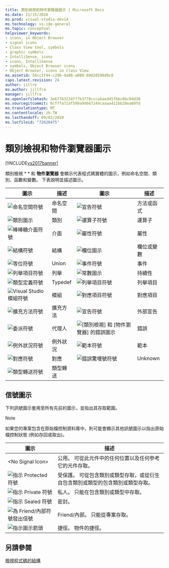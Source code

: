 ```yaml
---
title: 類別檢視和物件瀏覽器圖示 | Microsoft Docs
ms.date: 11/15/2016
ms.prod: visual-studio-dev14
ms.technology: vs-ide-general
ms.topic: conceptual
helpviewer_keywords:
- icons, in Object Browser
- signal icons
- Class View tool, symbols
- graphic symbols
- IntelliSense, icons
- icons, IntelliSense
- symbols, Object Browser icons
- Object Browser, icons in Class View
ms.assetid: 58cc3f44-c296-4a88-a008-09d28598d9c0
caps.latest.revision: 24
author: jillre
ms.author: jillfra
manager: jillfra
ms.openlocfilehash: 3e67763234ff7b3778cccabaed45fbbc0bc04d30
ms.sourcegitcommit: 6cfffa72af599a9d667249caaaa411bb28ea69fd
ms.translationtype: MT
ms.contentlocale: zh-TW
ms.lasthandoff: 09/02/2020
ms.locfileid: "72620475"
---
```

# <a name="class-view-and-object-browser-icons"></a>類別檢視和物件瀏覽器圖示
[!INCLUDE[vs2017banner](../includes/vs2017banner.md)]

類別檢視 * * 和 **物件瀏覽器** 會顯示代表程式碼實體的圖示，例如命名空間、類別、函數和變數。 下表說明並描述圖示。

|圖示|描述|圖示|描述|
|----------|-----------------|----------|-----------------|
|![命名空間符號](../ide/media/vxnamespace-icon.gif "vxNamespace_Icon")|命名空間|![宣告符號](../ide/media/vxmethod-icon.gif "vxMethod_Icon")|方法或函式|
|![類別圖示](../ide/media/vxclass-icon.gif "vxClass_Icon")|類別|![運算子符號](../ide/media/vxoperator-icon.gif "vxOperator_Icon")|運算子|
|![棒棒糖介面符號](../ide/media/vxinterface-icon.gif "vxInterface_Icon")|介面|![屬性符號](../ide/media/vxproperty-icon.gif "vxProperty_Icon")|屬性|
|![結構符號](../ide/media/vxstruct-icon.gif "vxStruct_Icon")|結構|![欄位圖示](../ide/media/vxfield-icon.gif "vxField_Icon")|欄位或變數|
|![等位符號](../ide/media/vxunion-icon.gif "vxUnion_Icon")|Union|![事件符號](../ide/media/vxevent-icon.gif "vxEvent_Icon")|事件|
|![列舉項目符號](../ide/media/vxenum-icon.gif "vxEnum_Icon")|列舉|![常數圖示](../ide/media/vxconstant-icon.gif "vxConstant_Icon")|持續性|
|![類型定義符號](../ide/media/vxtypedef-icon.gif "vxTypeDef_Icon")|Typedef|![列舉項目符號](../ide/media/vxenumitem-icon.gif "vxEnumItem_Icon")|列舉項目|
|![Visual Studio 模組符號](../ide/media/vxmodule-icon.gif "vxModule_Icon")|模組|![對應項目符號](../ide/media/vxmapitem-icon.gif "vxMapItem_Icon")|對應項目|
|![擴充方法符號](../ide/media/extensionmethod.gif "ExtensionMethod")|擴充方法|![宣告符號](../ide/media/vxmethod-icon.gif "vxMethod_Icon")|外部宣告|
|![委派符號](../ide/media/vxdelegate-icon.gif "vxDelegate_Icon")|代理人|![[類別檢視] 和 [物件瀏覽器] 的錯誤圖示](../ide/media/erroricon.gif "ErrorIcon")|錯誤|
|![例外狀況符號](../ide/media/vxexception-icon.gif "vxException_Icon")|例外狀況|![範本符號](../ide/media/vxtemplate-icon.gif "vxTemplate_Icon")|範本|
|![對應符號](../ide/media/vxmap-icon.gif "vxMap_Icon")|對應|![錯誤驚嘆號符號](../ide/media/vxerror-icon.gif "vxError_Icon")|Unknown|
|![類型轉送符號](../ide/media/ob-type-forward.gif "ob_type_forward")|類型轉送|||

## <a name="signal-icons"></a>信號圖示
 下列訊號圖示套用至所有先前的圖示，並指出其存取範圍。

> [!NOTE]
> 如果您的專案包含在原始檔控制資料庫中，則可能會顯示其他訊號圖示以指出原始檔控制狀態 (例如存回或取出)。

|圖示|描述|
|----------|-----------------|
|\<No Signal Icon>|公用。 可從此元件中的任何位置以及任何參考它的元件存取。|
|![指示 Protected 符號](../ide/media/vxsignal-icon-key.gif "vxSignal_Icon_Key")|受保護。 可從包含類別或類型存取，或從衍生自包含類別或類型的包含類別或類型存取。|
|![指示 Private 符號](../ide/media/vxsignal-icon-lock.gif "vxSignal_Icon_Lock")|私人。 只能在包含類別或類型中存取。|
|![指示 Sealed 符號](../ide/media/vxsignal-icon-envelope.gif "vxSignal_Icon_Envelope")|密封。|
|![為 Friend&#47;內部符號發出信號](../ide/media/vxsignal-icon-diamond.gif "vxSignal_Icon_Diamond")|Friend/內部。 只能從專案存取。|
|![指示圖示箭頭](../ide/media/vxsignal-icon-arrow.gif "vxSignal_Icon_Arrow")|捷徑。 物件的捷徑。|

## <a name="see-also"></a>另請參閱
 [檢視程式碼的結構](../ide/viewing-the-structure-of-code.md)
